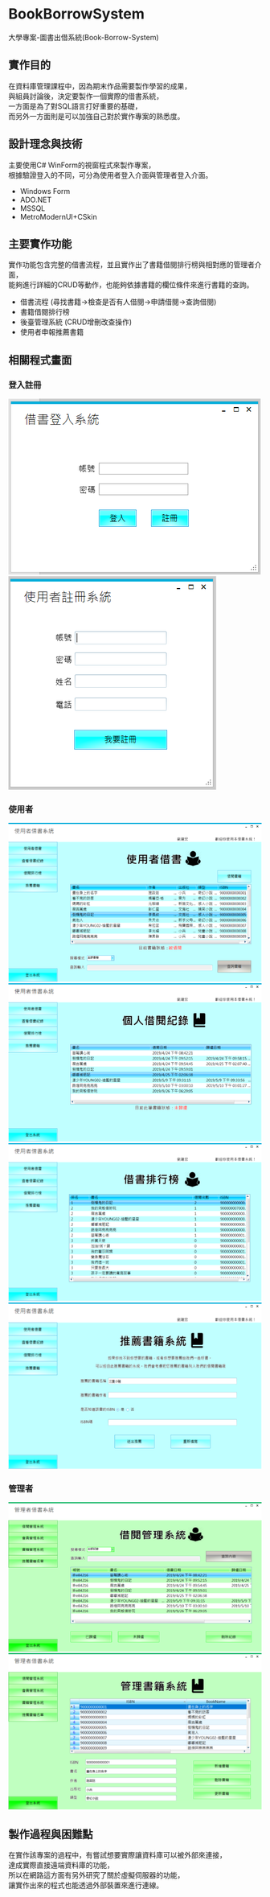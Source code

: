# BookBorrowSystem
大學專案-圖書出借系統(Book-Borrow-System)

## 實作目的
在資料庫管理課程中，因為期末作品需要製作學習的成果，<br>
與組員討論後，決定要製作一個實際的借書系統，<br>
一方面是為了對SQL語言打好重要的基礎，<br>
而另外一方面則是可以加強自己對於實作專案的熟悉度。

## 設計理念與技術
主要使用C# WinForm的視窗程式來製作專案，<br>
根據驗證登入的不同，可分為使用者登入介面與管理者登入介面。
- Windows Form
- ADO.NET
- MSSQL
- MetroModernUI+CSkin


## 主要實作功能
實作功能包含完整的借書流程，並且實作出了書籍借閱排行榜與相對應的管理者介面，<br>
能夠進行詳細的CRUD等動作，也能夠依據書籍的欄位條件來進行書籍的查詢。
- 借書流程 (尋找書籍->檢查是否有人借閱->申請借閱->查詢借閱)
- 書籍借閱排行榜
- 後臺管理系統 (CRUD增刪改查操作)
- 使用者申報推薦書籍

## 相關程式畫面
### 登入註冊<br>
<img src="https://github.com/lfre84216/BookBorrowSystem/blob/main/7.png">
<br>
<img src="https://github.com/lfre84216/BookBorrowSystem/blob/main/8.png">
<br>

### 使用者<br>
<img src="https://github.com/lfre84216/BookBorrowSystem/blob/main/1.png">
<br>
<img src="https://github.com/lfre84216/BookBorrowSystem/blob/main/2.png">
<br>
<img src="https://github.com/lfre84216/BookBorrowSystem/blob/main/3.png">
<br>
<img src="https://github.com/lfre84216/BookBorrowSystem/blob/main/4.png">
<br>

### 管理者<br>
<img src="https://github.com/lfre84216/BookBorrowSystem/blob/main/5.png">
<br>
<img src="https://github.com/lfre84216/BookBorrowSystem/blob/main/6.png">
<br>


## 製作過程與困難點
在實作該專案的過程中，有嘗試想要實際讓資料庫可以被外部來連接，<br>
達成實際直接遠端資料庫的功能，<br>
所以在網路這方面有另外研究了關於虛擬伺服器的功能，<br>
讓實作出來的程式也能透過外部裝置來進行連線。
